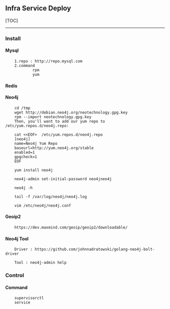 ## Infra Service Deploy

[TOC]

------


### Install

#### Mysql 
        1.repo : http://repo.mysql.com
        2.command 
                rpm
                yum
                
#### Redis


#### Neo4j

        cd /tmp
        wget http://debian.neo4j.org/neotechnology.gpg.key
        rpm --import neotechnology.gpg.key
        Then, you'll want to add our yum repo to /etc/yum.repos.d/neo4j.repo:
        
        cat <<EOF>  /etc/yum.repos.d/neo4j.repo
        [neo4j]
        name=Neo4j Yum Repo
        baseurl=http://yum.neo4j.org/stable
        enabled=1
        gpgcheck=1
        EOF
        
        yum install neo4j
        
        neo4j-admin set-initial-password neo4jneo4j

        neo4j -h

        tail -f /var/log/neo4j/neo4j.log
        
        vim /etc/neo4j/neo4j.conf
        
#### Geoip2
        
        https://dev.maxmind.com/geoip/geoip2/downloadable/        

#### Neo4j Tool

        Driver : https://github.com/johnnadratowski/golang-neo4j-bolt-driver
        
        Tool : neo4j-admin help
        
        
        

### Control

#### Command
        supervisorctl
        service
        

